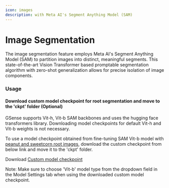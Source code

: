 ```yaml
---
icon: images
description: with Meta AI's Segment Anything Model (SAM)
---
```


# Image Segmentation

The image segmentation feature employs Meta AI's Segment Anything Model (SAM) to partition images into distinct, meaningful segments. This state-of-the-art Vision Transformer based promptable segmentation algorithm with zero-shot generalization allows for precise isolation of image components.&#x20;

###

### Usage

#### Download custom model checkpoint for root segmentation and move to the 'ckpt' folder (Optional)

GSense supports Vit-h, Vit-b SAM backbones and uses the hugging face transformers library. Downloading model checkpoints for default Vit-h and Vit-b weights is not necessary.

To use a model checkpoint obtained from fine-tuning SAM Vit-b model with [peanut and sweetcorn root images](https://dataverse.harvard.edu/dataset.xhtml?persistentId=doi:10.7910/DVN/MAYDHT), download the custom checkpoint from below link and move it to the 'ckpt' folder.

Download [Custom model checkpoint](https://uflorida-my.sharepoint.com/:u:/g/personal/ma\_naikodi\_ufl\_edu/EQPiLVyRX3JJjba-COypQuYBItpvAA23xR4QWx3ZmqxI6A?e=llgAXU)

Note: Make sure to choose 'Vit-b' model type from the dropdown field in the Model Settings tab when using the downloaded custom model checkpoint.



